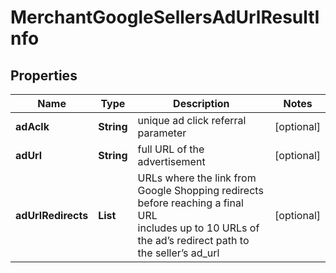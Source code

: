 # MerchantGoogleSellersAdUrlResultInfo


## Properties

| Name | Type | Description | Notes |
|------------ | ------------- | ------------- | -------------|
**adAclk** | **String** | unique ad click referral parameter |[optional]|
**adUrl** | **String** | full URL of the advertisement |[optional]|
**adUrlRedirects** | **List<String>** | URLs where the link from Google Shopping redirects before reaching a final URL<br>includes up to 10 URLs of the ad’s redirect path to the seller’s ad_url |[optional]|